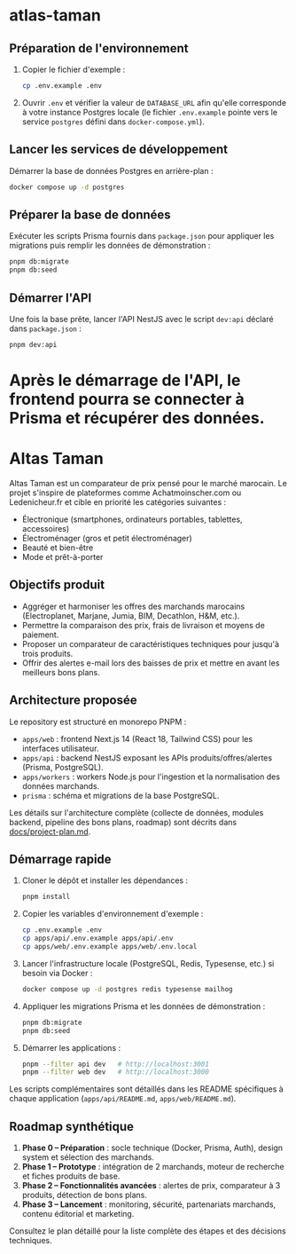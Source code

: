 

# atlas-taman

## Préparation de l'environnement

1. Copier le fichier d'exemple :
   ```bash
   cp .env.example .env
   ```
2. Ouvrir `.env` et vérifier la valeur de `DATABASE_URL` afin qu'elle corresponde à votre instance Postgres locale (le fichier `.env.example` pointe vers le service `postgres` défini dans `docker-compose.yml`).

## Lancer les services de développement

Démarrer la base de données Postgres en arrière-plan :

```bash
docker compose up -d postgres
```

## Préparer la base de données

Exécuter les scripts Prisma fournis dans `package.json` pour appliquer les migrations puis remplir les données de démonstration :

```bash
pnpm db:migrate
pnpm db:seed
```

## Démarrer l'API

Une fois la base prête, lancer l'API NestJS avec le script `dev:api` déclaré dans `package.json` :

```bash
pnpm dev:api
```

Après le démarrage de l'API, le frontend pourra se connecter à Prisma et récupérer des données.
=======
# Altas Taman

Altas Taman est un comparateur de prix pensé pour le marché marocain. Le projet s'inspire de plateformes comme Achatmoinscher.com ou Ledenicheur.fr et cible en priorité les catégories suivantes :

- Électronique (smartphones, ordinateurs portables, tablettes, accessoires)
- Électroménager (gros et petit électroménager)
- Beauté et bien-être
- Mode et prêt-à-porter

## Objectifs produit
- Aggréger et harmoniser les offres des marchands marocains (Electroplanet, Marjane, Jumia, BIM, Decathlon, H&M, etc.).
- Permettre la comparaison des prix, frais de livraison et moyens de paiement.
- Proposer un comparateur de caractéristiques techniques pour jusqu'à trois produits.
- Offrir des alertes e-mail lors des baisses de prix et mettre en avant les meilleurs bons plans.

## Architecture proposée
Le repository est structuré en monorepo PNPM :

- `apps/web` : frontend Next.js 14 (React 18, Tailwind CSS) pour les interfaces utilisateur.
- `apps/api` : backend NestJS exposant les APIs produits/offres/alertes (Prisma, PostgreSQL).
- `apps/workers` : workers Node.js pour l'ingestion et la normalisation des données marchands.
- `prisma` : schéma et migrations de la base PostgreSQL.

Les détails sur l'architecture complète (collecte de données, modules backend, pipeline des bons plans, roadmap) sont décrits dans [docs/project-plan.md](docs/project-plan.md).

## Démarrage rapide

1. Cloner le dépôt et installer les dépendances :

   ```bash
   pnpm install
   ```

2. Copier les variables d'environnement d'exemple :

   ```bash
   cp .env.example .env
   cp apps/api/.env.example apps/api/.env
   cp apps/web/.env.example apps/web/.env.local
   ```

3. Lancer l'infrastructure locale (PostgreSQL, Redis, Typesense, etc.) si besoin via Docker :

   ```bash
   docker compose up -d postgres redis typesense mailhog
   ```

4. Appliquer les migrations Prisma et les données de démonstration :

   ```bash
   pnpm db:migrate
   pnpm db:seed
   ```

5. Démarrer les applications :

   ```bash
   pnpm --filter api dev   # http://localhost:3001
   pnpm --filter web dev   # http://localhost:3000
   ```

Les scripts complémentaires sont détaillés dans les README spécifiques à chaque application (`apps/api/README.md`, `apps/web/README.md`).

## Roadmap synthétique
1. **Phase 0 – Préparation** : socle technique (Docker, Prisma, Auth), design system et sélection des marchands.
2. **Phase 1 – Prototype** : intégration de 2 marchands, moteur de recherche et fiches produits de base.
3. **Phase 2 – Fonctionnalités avancées** : alertes de prix, comparateur à 3 produits, détection de bons plans.
4. **Phase 3 – Lancement** : monitoring, sécurité, partenariats marchands, contenu éditorial et marketing.

Consultez le plan détaillé pour la liste complète des étapes et des décisions techniques.

